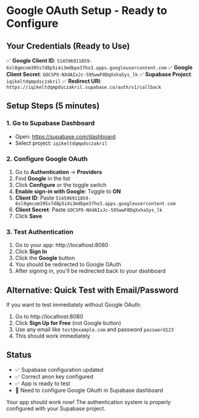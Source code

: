 # Google OAuth Setup - Ready to Configure

## Your Credentials (Ready to Use)

✅ **Google Client ID**: `514596911859-6sl0gmcom395s7d8p5i4i3mdbpe37ho3.apps.googleusercontent.com`
✅ **Google Client Secret**: `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`
✅ **Supabase Project**: `iqikeltdqmpdsczakril`
✅ **Redirect URI**: `https://iqikeltdqmpdsczakril.supabase.co/auth/v1/callback`

## Setup Steps (5 minutes)

### 1. Go to Supabase Dashboard
- Open: https://supabase.com/dashboard
- Select project: `iqikeltdqmpdsczakril`

### 2. Configure Google OAuth
1. Go to **Authentication** → **Providers**
2. Find **Google** in the list
3. Click **Configure** or the toggle switch
4. **Enable sign-in with Google**: Toggle to **ON**
5. **Client ID**: Paste `514596911859-6sl0gmcom395s7d8p5i4i3mdbpe37ho3.apps.googleusercontent.com`
6. **Client Secret**: Paste `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`
7. Click **Save**

### 3. Test Authentication
1. Go to your app: http://localhost:8080
2. Click **Sign In**
3. Click the **Google** button
4. You should be redirected to Google OAuth
5. After signing in, you'll be redirected back to your dashboard

## Alternative: Quick Test with Email/Password

If you want to test immediately without Google OAuth:
1. Go to http://localhost:8080
2. Click **Sign Up for Free** (not Google button)
3. Use any email like `test@example.com` and password `password123`
4. This should work immediately

## Status
- ✅ Supabase configuration updated
- ✅ Correct anon key configured
- ✅ App is ready to test
- 🔄 Need to configure Google OAuth in Supabase dashboard

Your app should work now! The authentication system is properly configured with your Supabase project. 